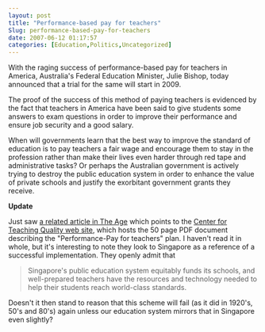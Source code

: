 ```yaml
---
layout: post
title: "Performance-based pay for teachers"
Slug: performance-based-pay-for-teachers
date: 2007-06-12 01:17:57
categories: [Education,Politics,Uncategorized]
---
```

With the raging success of performance-based pay for teachers in America, Australia's Federal Education Minister, Julie Bishop, today announced that a trial for the same will start in 2009.

The proof of the success of this method of paying teachers is evidenced by the fact that teachers in America have been said to give students some answers to exam questions in order to improve their performance and ensure job security and a good salary.

When will governments learn that the best way to improve the standard of education is to pay teachers a fair wage and encourage them to stay in the profession rather than make their lives even harder through red tape and administrative tasks? Or perhaps the Australian government is actively trying to destroy the public education system in order to enhance the value of private schools and justify the exorbitant government grants they receive.

**Update**

Just saw [a related article in The Age](http://www.theage.com.au/news/national/teacher-bonus-trial-next-year/2007/06/11/1181414218913.html) which points to the [Center for Teaching Quality web site](http://www.teachingquality.org/), which hosts the 50 page PDF document describing the "Performance-Pay for teachers" plan. I haven't read it in whole, but it's interesting to note they look to Singapore as a reference of a successful implementation. They openly admit that

> Singapore's public education system equitably funds its schools, and well-prepared teachers have the resources and technology needed to help their students reach world-class standards.

Doesn't it then stand to reason that this scheme will fail (as it did in 1920's, 50's and 80's) again unless our education system mirrors that in Singapore even slightly?
